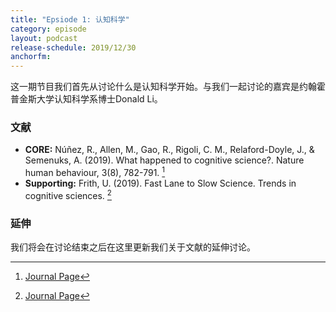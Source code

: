 ```yaml
---
title: "Epsiode 1: 认知科学"
category: episode
layout: podcast
release-schedule: 2019/12/30
anchorfm:
---
```


这一期节目我们首先从讨论什么是认知科学开始。与我们一起讨论的嘉宾是约翰霍普金斯大学认知科学系博士Donald Li。

### 文献

- **CORE:** Núñez, R., Allen, M., Gao, R., Rigoli, C. M., Relaford-Doyle, J., & Semenuks, A. (2019). What happened to cognitive science?. Nature human behaviour, 3(8), 782-791. [^1]
- **Supporting:** Frith, U. (2019). Fast Lane to Slow Science. Trends in cognitive sciences. [^2]

### 延伸

我们将会在讨论结束之后在这里更新我们关于文献的延伸讨论。


[^1]:[Journal Page](https://www.nature.com/articles/s41562-019-0626-2?fbclid=IwAR1aQKLHz73e-buHf0KEoS_L0YaYnwiD-giIZZFcCjWF8v2G7VEXhQrDtuI)
[^2]:[Journal Page](https://www.sciencedirect.com/science/article/abs/pii/S1364661319302426)
